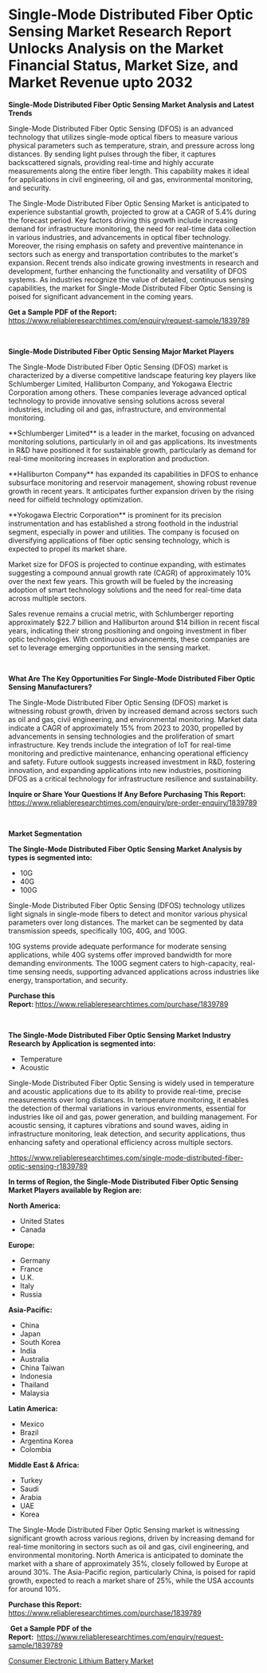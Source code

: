 <p><h1>Single-Mode Distributed Fiber Optic Sensing Market Research Report Unlocks Analysis on the Market Financial Status, Market Size, and Market Revenue upto 2032</h1></p><p><strong>Single-Mode Distributed Fiber Optic Sensing Market Analysis and Latest Trends</strong></p>
<p><p>Single-Mode Distributed Fiber Optic Sensing (DFOS) is an advanced technology that utilizes single-mode optical fibers to measure various physical parameters such as temperature, strain, and pressure across long distances. By sending light pulses through the fiber, it captures backscattered signals, providing real-time and highly accurate measurements along the entire fiber length. This capability makes it ideal for applications in civil engineering, oil and gas, environmental monitoring, and security.</p><p>The Single-Mode Distributed Fiber Optic Sensing Market is anticipated to experience substantial growth, projected to grow at a CAGR of 5.4% during the forecast period. Key factors driving this growth include increasing demand for infrastructure monitoring, the need for real-time data collection in various industries, and advancements in optical fiber technology. Moreover, the rising emphasis on safety and preventive maintenance in sectors such as energy and transportation contributes to the market's expansion. Recent trends also indicate growing investments in research and development, further enhancing the functionality and versatility of DFOS systems. As industries recognize the value of detailed, continuous sensing capabilities, the market for Single-Mode Distributed Fiber Optic Sensing is poised for significant advancement in the coming years.</p></p>
<p><strong>Get a Sample PDF of the Report:&nbsp;</strong> <a href="https://www.reliableresearchtimes.com/enquiry/request-sample/1839789?utm_campaign=2252&utm_medium=2&utm_source=Github&utm_content=ia&utm_term=06042025&utm_id=single-mode-distributed-fiber-optic-sensing">https://www.reliableresearchtimes.com/enquiry/request-sample/1839789</a></p>
<p>&nbsp;</p>
<p><strong>Single-Mode Distributed Fiber Optic Sensing Major Market Players</strong></p>
<p><p>The Single-Mode Distributed Fiber Optic Sensing (DFOS) market is characterized by a diverse competitive landscape featuring key players like Schlumberger Limited, Halliburton Company, and Yokogawa Electric Corporation among others. These companies leverage advanced optical technology to provide innovative sensing solutions across several industries, including oil and gas, infrastructure, and environmental monitoring.</p><p>**Schlumberger Limited** is a leader in the market, focusing on advanced monitoring solutions, particularly in oil and gas applications. Its investments in R&D have positioned it for sustainable growth, particularly as demand for real-time monitoring increases in exploration and production.</p><p>**Halliburton Company** has expanded its capabilities in DFOS to enhance subsurface monitoring and reservoir management, showing robust revenue growth in recent years. It anticipates further expansion driven by the rising need for oilfield technology optimization.</p><p>**Yokogawa Electric Corporation** is prominent for its precision instrumentation and has established a strong foothold in the industrial segment, especially in power and utilities. The company is focused on diversifying applications of fiber optic sensing technology, which is expected to propel its market share.</p><p>Market size for DFOS is projected to continue expanding, with estimates suggesting a compound annual growth rate (CAGR) of approximately 10% over the next few years. This growth will be fueled by the increasing adoption of smart technology solutions and the need for real-time data across multiple sectors.</p><p>Sales revenue remains a crucial metric, with Schlumberger reporting approximately $22.7 billion and Halliburton around $14 billion in recent fiscal years, indicating their strong positioning and ongoing investment in fiber optic technologies. With continuous advancements, these companies are set to leverage emerging opportunities in the sensing market.</p></p>
<p>&nbsp;</p>
<p><strong>What Are The Key Opportunities For Single-Mode Distributed Fiber Optic Sensing Manufacturers?</strong></p>
<p><p>The Single-Mode Distributed Fiber Optic Sensing (DFOS) market is witnessing robust growth, driven by increased demand across sectors such as oil and gas, civil engineering, and environmental monitoring. Market data indicate a CAGR of approximately 15% from 2023 to 2030, propelled by advancements in sensing technologies and the proliferation of smart infrastructure. Key trends include the integration of IoT for real-time monitoring and predictive maintenance, enhancing operational efficiency and safety. Future outlook suggests increased investment in R&D, fostering innovation, and expanding applications into new industries, positioning DFOS as a critical technology for infrastructure resilience and sustainability.</p></p>
<p><strong>Inquire or Share Your Questions If Any Before Purchasing This Report:</strong> <a href="https://www.reliableresearchtimes.com/enquiry/pre-order-enquiry/1839789?utm_campaign=2252&utm_medium=2&utm_source=Github&utm_content=ia&utm_term=06042025&utm_id=single-mode-distributed-fiber-optic-sensing">https://www.reliableresearchtimes.com/enquiry/pre-order-enquiry/1839789</a></p>
<p>&nbsp;</p>
<p><strong>Market Segmentation</strong></p>
<p><strong>The Single-Mode Distributed Fiber Optic Sensing Market Analysis by types is segmented into:</strong></p>
<p><ul><li>10G</li><li>40G</li><li>100G</li></ul></p>
<p><p>Single-Mode Distributed Fiber Optic Sensing (DFOS) technology utilizes light signals in single-mode fibers to detect and monitor various physical parameters over long distances. The market can be segmented by data transmission speeds, specifically 10G, 40G, and 100G. </p><p>10G systems provide adequate performance for moderate sensing applications, while 40G systems offer improved bandwidth for more demanding environments. The 100G segment caters to high-capacity, real-time sensing needs, supporting advanced applications across industries like energy, transportation, and security.</p></p>
<p><strong>Purchase this Report:&nbsp;</strong><a href="https://www.reliableresearchtimes.com/purchase/1839789?utm_campaign=2252&utm_medium=2&utm_source=Github&utm_content=ia&utm_term=06042025&utm_id=single-mode-distributed-fiber-optic-sensing">https://www.reliableresearchtimes.com/purchase/1839789</a></p>
<p>&nbsp;</p>
<p><strong>The Single-Mode Distributed Fiber Optic Sensing Market Industry Research by Application is segmented into:</strong></p>
<p><ul><li>Temperature</li><li>Acoustic</li></ul></p>
<p><p>Single-Mode Distributed Fiber Optic Sensing is widely used in temperature and acoustic applications due to its ability to provide real-time, precise measurements over long distances. In temperature monitoring, it enables the detection of thermal variations in various environments, essential for industries like oil and gas, power generation, and building management. For acoustic sensing, it captures vibrations and sound waves, aiding in infrastructure monitoring, leak detection, and security applications, thus enhancing safety and operational efficiency across multiple sectors.</p></p>
<p><a href="https://www.reliableresearchtimes.com/single-mode-distributed-fiber-optic-sensing-r1839789?utm_campaign=2252&utm_medium=2&utm_source=Github&utm_content=ia&utm_term=06042025&utm_id=single-mode-distributed-fiber-optic-sensing">&nbsp;https://www.reliableresearchtimes.com/single-mode-distributed-fiber-optic-sensing-r1839789</a></p>
<p><strong>In terms of Region, the Single-Mode Distributed Fiber Optic Sensing Market Players available by Region are:</strong></p>
<p>
    <p> <strong> North America: </strong>
        <ul>
            <li>United States</li>
            <li>Canada</li>
        </ul>
        </p> 
    <p> <strong> Europe: </strong>
        <ul>
            <li>Germany</li>
            <li>France</li>
            <li>U.K.</li>
            <li>Italy</li>
            <li>Russia</li>
        </ul>
        </p> 
    <p> <strong> Asia-Pacific: </strong>
        <ul>
            <li>China</li>
            <li>Japan</li>
            <li>South Korea</li>
            <li>India</li>
            <li>Australia</li>
            <li>China Taiwan</li>
            <li>Indonesia</li>
            <li>Thailand</li>
            <li>Malaysia</li>
        </ul>
        </p> 
    <p> <strong> Latin America: </strong>
        <ul>
            <li>Mexico</li>
            <li>Brazil</li>
            <li>Argentina Korea</li>
            <li>Colombia</li>
        </ul>
        </p> 
    <p> <strong> Middle East & Africa: </strong>
        <ul>
            <li>Turkey</li>
            <li>Saudi</li>
            <li>Arabia</li>
            <li>UAE</li>
            <li>Korea</li>
        </ul>
    </p>
    </p>
<p><p>The Single-Mode Distributed Fiber Optic Sensing market is witnessing significant growth across various regions, driven by increasing demand for real-time monitoring in sectors such as oil and gas, civil engineering, and environmental monitoring. North America is anticipated to dominate the market with a share of approximately 35%, closely followed by Europe at around 30%. The Asia-Pacific region, particularly China, is poised for rapid growth, expected to reach a market share of 25%, while the USA accounts for around 10%.</p></p>
<p><strong>Purchase this Report: </strong><a href="https://www.reliableresearchtimes.com/purchase/1839789?utm_campaign=2252&utm_medium=2&utm_source=Github&utm_content=ia&utm_term=06042025&utm_id=single-mode-distributed-fiber-optic-sensing">https://www.reliableresearchtimes.com/purchase/1839789</a></p>
<p>&nbsp;<strong>Get a Sample PDF of the Report:&nbsp;&nbsp;</strong><a href="https://www.reliableresearchtimes.com/enquiry/request-sample/1839789?utm_campaign=2252&utm_medium=2&utm_source=Github&utm_content=ia&utm_term=06042025&utm_id=single-mode-distributed-fiber-optic-sensing">https://www.reliableresearchtimes.com/enquiry/request-sample/1839789</a></p>
<p><strong></strong></p>
<p><p><a href="https://github.com/wwwkeltoum/Market-Research-Report-List-5/blob/main/consumer-electronic-lithium-battery-market.md?utm_campaign=2252&utm_medium=2&utm_source=Github&utm_content=ia&utm_term=06042025&utm_id=single-mode-distributed-fiber-optic-sensing">Consumer Electronic Lithium Battery Market</a></p></p>